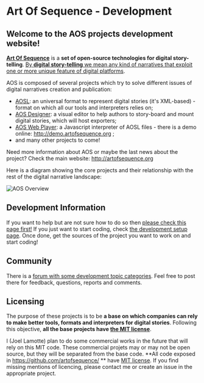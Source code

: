 # Art Of Sequence - Development

## Welcome to the AOS projects development website!

[**Art Of Sequence**](http://artofsequence.org) is a **set of open-source technologies for digital story-telling**. [By **digital story-telling** we mean any kind of narratives that exploit one or more unique feature of digital platforms](http://artofsequence.org/?page_id=42). 

AOS is composed of several projects which try to solve different issues of digital narratives creation and publication:
 * [AOSL](https://github.com/artofsequence/aosl): an universal format to represent digital stories (it's XML-based) - format on which all our tools and interpreters relies on;
 * [AOS Designer](https://github.com/artofsequence/aos-designer): a visual editor to help authors to story-board and mount digital stories, which will host exporters;
 * [AOS Web Player](https://github.com/artofsequence/aos-webplayer): a Javascript interpreter of AOSL files - there is a demo online: http://demo.artofsequence.org ;
 * and many other projects to come!

Need more information about AOS or maybe the last news about the project? Check the main website: http://artofsequence.org

Here is a diagram showing the core projects and their relationship with the rest of the digital narrative landscape:

![AOS Overview](http://artofsequence.org/wp-content/uploads/2011/12/AOS-Overview.png)

## Development Information

If you want to help but are not sure how to do so then [please check this page first!](how-to-contribute) If you just want to start coding, check [the development setup page](development-setup). Once done, get the sources of the project you want to work on and start coding!

## Community

There is a [forum with some development topic categories](http://forum.artofsequence.org). Feel free to post there for feedback, questions, reports and comments. 

## Licensing

The purpose of these projects is to be **a base on which companies can rely to make better tools, formats and interpreters for digital stories**. Following this objective, **all the base projects have [the MIT license](http://en.wikipedia.org/wiki/MIT_License)**. 

I (Joel Lamotte) plan to do some commercial works in the future that will rely on this MIT code. These commercial projets may or may not be open source, but they will be separated from the base code. **All code exposed in https://github.com/artofsequence/ ** have [MIT license](http://en.wikipedia.org/wiki/MIT_License). If you find missing mentions of licencing, please contact me or create an issue in the appropriate project.
